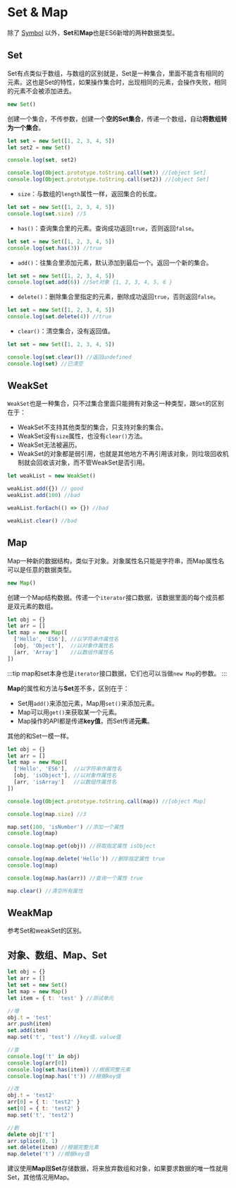 # Set & Map
除了 [Symbol](/es6/symbol.html) 以外，**Set**和**Map**也是ES6新增的两种数据类型。

## Set
Set有点类似于数组，与数组的区别就是，Set是一种集合，里面不能含有相同的元素。这也是Set的特性，如果操作集合时，出现相同的元素，会操作失败，相同的元素不会被添加进去。

```js
new Set()
```
创建一个集合，不传参数，创建一个**空的Set集合**，传递一个数组，自动**将数组转为一个集合**。
```js
let set = new Set([1, 2, 3, 4, 5])
let set2 = new Set()

console.log(set, set2)

console.log(Object.prototype.toString.call(set)) //[object Set]
console.log(Object.prototype.toString.call(set2)) //[object Set]
```
* `size`：与数组的`length`属性一样，返回集合的长度。
```js
let set = new Set([1, 2, 3, 4, 5])
console.log(set.size) //5
```

* `has()`：查询集合里的元素。查询成功返回`true`，否则返回`false`。
```js
let set = new Set([1, 2, 3, 4, 5])
console.log(set.has(3)) //true
```

* `add()`：往集合里添加元素，默认添加到最后一个。返回一个新的集合。
```js
let set = new Set([1, 2, 3, 4, 5])
console.log(set.add(6)) //Set对象 {1, 2, 3, 4, 5, 6 }
```

* `delete()`：删除集合里指定的元素，删除成功返回`true`，否则返回`false`。
```js
let set = new Set([1, 2, 3, 4, 5])
console.log(set.delete(4)) //true
```

* `clear()`：清空集合，没有返回值。
```js
let set = new Set([1, 2, 3, 4, 5])

console.log(set.clear()) //返回undefined
console.log(set) //已清空
```

## WeakSet
`WeakSet`也是一种集合，只不过集合里面只能拥有对象这一种类型，跟`Set`的区别在于：
* WeakSet不支持其他类型的集合，只支持对象的集合。
* WeakSet没有`size`属性，也没有`clear()`方法。
* WeakSet无法被遍历。
* WeakSet的对象都是弱引用，也就是其他地方不再引用该对象，则垃圾回收机制就会回收该对象，而不管WeakSet是否引用。
```js
let weakList = new WeakSet()

weakList.add({}) // good
weakList.add(100) //bad

weakList.forEach(() => {}) //bad

weakList.clear() //bad
```

## Map
Map一种新的数据结构，类似于对象。对象属性名只能是字符串，而Map属性名可以是任意的数据类型。
```js
new Map()
```
创建一个Map结构数据。传递一个`iterator`接口数据，该数据里面的每个成员都是双元素的数组。
```js
let obj = {}
let arr = []
let map = new Map([
  ['Hello', 'ES6'], //以字符串作属性名
  [obj, 'Object'],  //以对象作属性名
  [arr, 'Array']    //以数组作属性名
])
```
:::tip
map和set本身也是`iterator`接口数据，它们也可以当做`new Map`的参数。
:::

**Map**的属性和方法与**Set**差不多，区别在于：
* Set用`add()`来添加元素，Map用`set()`来添加元素。
* Map可以用`get()`来获取某一个元素。
* Map操作的API都是传递**key值**，而Set传递**元素**。

其他的和Set一模一样。
```js
let obj = {}
let arr = []
let map = new Map([
  ['Hello', 'ES6'],  //以字符串作属性名
  [obj, 'isObject'], //以对象作属性名
  [arr, 'isArray']   //以数组作属性名
])

console.log(Object.prototype.toString.call(map)) //[object Map]

console.log(map.size) //3

map.set(100, 'isNumber') //添加一个属性
console.log(map)

console.log(map.get(obj)) //获取指定属性 isObject

console.log(map.delete('Hello')) //删除指定属性 true
console.log(map)

console.log(map.has(arr)) //查询一个属性 true

map.clear() //清空所有属性
```

## WeakMap
参考Set和weakSet的区别。

## 对象、数组、Map、Set
```js
let obj = {}
let arr = []
let set = new Set()
let map = new Map()
let item = { t: 'test' } //测试单元

//增
obj.t = 'test'
arr.push(item)
set.add(item)
map.set('t', 'test') //key值，value值

//查
console.log('t' in obj)
console.log(arr[0])
console.log(set.has(item)) //根据完整元素
console.log(map.has('t')) //根据key值

//改
obj.t = 'test2'
arr[0] = { t: 'test2' }
set[0] = { t: 'test2' }
map.set('t', 'test2')

//删
delete obj['t']
arr.splice(0, 1)
set.delete(item) //根据完整元素
map.delete('t') //根据key值
```
建议使用**Map**跟**Set**存储数据，将来放弃数组和对象，如果要求数据的唯一性就用Set，其他情况用Map。